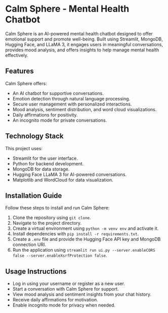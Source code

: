 # Calm Sphere - Mental Health Chatbot  

Calm Sphere is an AI-powered mental health chatbot designed to offer emotional support and promote well-being. Built using Streamlit, MongoDB, Hugging Face, and LLaMA 3, it engages users in meaningful conversations, provides mood analysis, and offers insights to help manage mental health effectively.  

## Features  

Calm Sphere offers:  

- An AI chatbot for supportive conversations.  
- Emotion detection through natural language processing.  
- Secure user management with personalized interactions.  
- Mood analysis, sentiment distribution, and word cloud visualizations.  
- Daily affirmations for positivity.  
- An incognito mode for private conversations.  

## Technology Stack  

This project uses:  

- Streamlit for the user interface.  
- Python for backend development.  
- MongoDB for data storage.  
- Hugging Face LLaMA 3 for AI-powered conversations.  
- Matplotlib and WordCloud for data visualization.  

## Installation Guide  

Follow these steps to install and run Calm Sphere:  

1. Clone the repository using `git clone`.  
2. Navigate to the project directory.  
3. Create a virtual environment using `python -m venv env` and activate it.  
4. Install dependencies with `pip install -r requirements.txt`.
5. Create a `.env` file and provide the Hugging Face API key and MongoDB connection URI.  
6. Run the application using `streamlit run ui.py --server.enableCORS false --server.enableXsrfProtection false`.  

## Usage Instructions  

- Log in using your username or register as a new user.  
- Start a conversation with Calm Sphere for support.  
- View mood analysis and sentiment insights from your chat history.  
- Receive daily affirmations for motivation.  
- Enable incognito mode for privacy when needed.  
